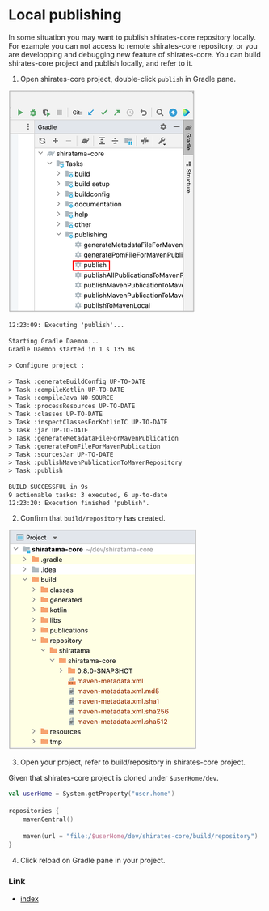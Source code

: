 # Local publishing

In some situation you may want to publish shirates-core repository locally. For example you can not access to remote
shirates-core repository, or you are developping and debugging new feature of shirates-core. You can build
shirates-core project and publish locally, and refer to it.

1. Open shirates-core project, double-click `publish` in Gradle pane.

![](../basic/_images/publish.png)

```
12:23:09: Executing 'publish'...

Starting Gradle Daemon...
Gradle Daemon started in 1 s 135 ms

> Configure project :

> Task :generateBuildConfig UP-TO-DATE
> Task :compileKotlin UP-TO-DATE
> Task :compileJava NO-SOURCE
> Task :processResources UP-TO-DATE
> Task :classes UP-TO-DATE
> Task :inspectClassesForKotlinIC UP-TO-DATE
> Task :jar UP-TO-DATE
> Task :generateMetadataFileForMavenPublication
> Task :generatePomFileForMavenPublication
> Task :sourcesJar UP-TO-DATE
> Task :publishMavenPublicationToMavenRepository
> Task :publish

BUILD SUCCESSFUL in 9s
9 actionable tasks: 3 executed, 6 up-to-date
12:23:20: Execution finished 'publish'.
```

2. Confirm that `build/repository` has created.

![](../basic/_images/local_publishing.png)

3. Open your project, refer to build/repository in shirates-core project.

Given that shirates-core project is cloned under `$userHome/dev`.

```kotlin
val userHome = System.getProperty("user.home")

repositories {
    mavenCentral()

    maven(url = "file:/$userHome/dev/shirates-core/build/repository")
}
```

4. Click reload on Gradle pane in your project.

### Link

- [index](../index.md)

